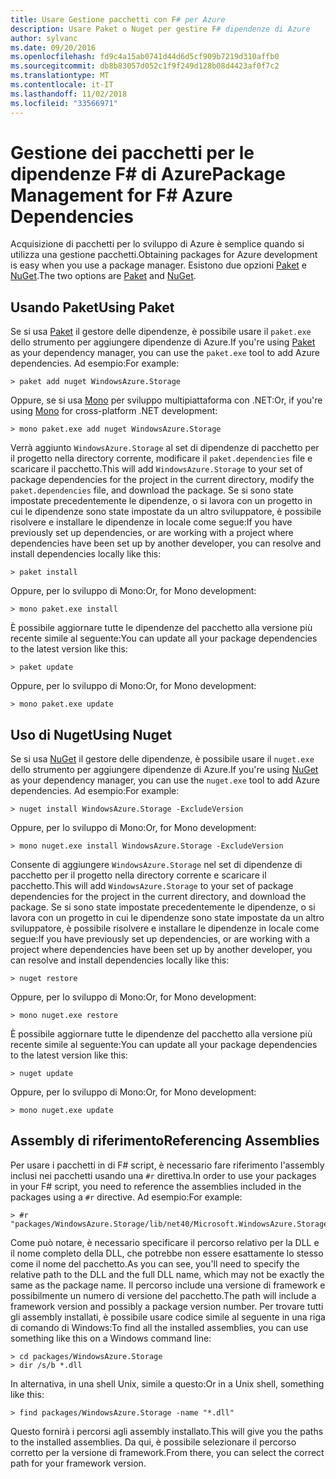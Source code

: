 ```yaml
---
title: Usare Gestione pacchetti con F# per Azure
description: Usare Paket o Nuget per gestire F# dipendenze di Azure
author: sylvanc
ms.date: 09/20/2016
ms.openlocfilehash: fd9c4a15ab0741d44d6d5cf909b7219d310affb0
ms.sourcegitcommit: db8b83057d052c1f9f249d128b08d4423af0f7c2
ms.translationtype: MT
ms.contentlocale: it-IT
ms.lasthandoff: 11/02/2018
ms.locfileid: "33566971"
---
```

# <a name="package-management-for-f-azure-dependencies"></a><span data-ttu-id="a774c-103">Gestione dei pacchetti per le dipendenze F# di Azure</span><span class="sxs-lookup"><span data-stu-id="a774c-103">Package Management for F# Azure Dependencies</span></span>

<span data-ttu-id="a774c-104">Acquisizione di pacchetti per lo sviluppo di Azure è semplice quando si utilizza una gestione pacchetti.</span><span class="sxs-lookup"><span data-stu-id="a774c-104">Obtaining packages for Azure development is easy when you use a package manager.</span></span> <span data-ttu-id="a774c-105">Esistono due opzioni [Paket](https://fsprojects.github.io/Paket/) e [NuGet](https://www.nuget.org/).</span><span class="sxs-lookup"><span data-stu-id="a774c-105">The two options are [Paket](https://fsprojects.github.io/Paket/) and [NuGet](https://www.nuget.org/).</span></span>

## <a name="using-paket"></a><span data-ttu-id="a774c-106">Usando Paket</span><span class="sxs-lookup"><span data-stu-id="a774c-106">Using Paket</span></span>

<span data-ttu-id="a774c-107">Se si usa [Paket](https://fsprojects.github.io/Paket/) il gestore delle dipendenze, è possibile usare il `paket.exe` dello strumento per aggiungere dipendenze di Azure.</span><span class="sxs-lookup"><span data-stu-id="a774c-107">If you're using [Paket](https://fsprojects.github.io/Paket/) as your dependency manager, you can use the `paket.exe` tool to add Azure dependencies.</span></span> <span data-ttu-id="a774c-108">Ad esempio:</span><span class="sxs-lookup"><span data-stu-id="a774c-108">For example:</span></span>

    > paket add nuget WindowsAzure.Storage

<span data-ttu-id="a774c-109">Oppure, se si usa [Mono](https://www.mono-project.com/) per sviluppo multipiattaforma con .NET:</span><span class="sxs-lookup"><span data-stu-id="a774c-109">Or, if you're using [Mono](https://www.mono-project.com/) for cross-platform .NET development:</span></span>

    > mono paket.exe add nuget WindowsAzure.Storage

<span data-ttu-id="a774c-110">Verrà aggiunto `WindowsAzure.Storage` al set di dipendenze di pacchetto per il progetto nella directory corrente, modificare il `paket.dependencies` file e scaricare il pacchetto.</span><span class="sxs-lookup"><span data-stu-id="a774c-110">This will add `WindowsAzure.Storage` to your set of package dependencies for the project in the current directory, modify the `paket.dependencies` file, and download the package.</span></span> <span data-ttu-id="a774c-111">Se si sono state impostate precedentemente le dipendenze, o si lavora con un progetto in cui le dipendenze sono state impostate da un altro sviluppatore, è possibile risolvere e installare le dipendenze in locale come segue:</span><span class="sxs-lookup"><span data-stu-id="a774c-111">If you have previously set up dependencies, or are working with a project where dependencies have been set up by another developer, you can resolve and install dependencies locally like this:</span></span>

    > paket install

<span data-ttu-id="a774c-112">Oppure, per lo sviluppo di Mono:</span><span class="sxs-lookup"><span data-stu-id="a774c-112">Or, for Mono development:</span></span>

    > mono paket.exe install

<span data-ttu-id="a774c-113">È possibile aggiornare tutte le dipendenze del pacchetto alla versione più recente simile al seguente:</span><span class="sxs-lookup"><span data-stu-id="a774c-113">You can update all your package dependencies to the latest version like this:</span></span>

    > paket update

<span data-ttu-id="a774c-114">Oppure, per lo sviluppo di Mono:</span><span class="sxs-lookup"><span data-stu-id="a774c-114">Or, for Mono development:</span></span>

    > mono paket.exe update

## <a name="using-nuget"></a><span data-ttu-id="a774c-115">Uso di Nuget</span><span class="sxs-lookup"><span data-stu-id="a774c-115">Using Nuget</span></span>

<span data-ttu-id="a774c-116">Se si usa [NuGet](https://www.nuget.org/) il gestore delle dipendenze, è possibile usare il `nuget.exe` dello strumento per aggiungere dipendenze di Azure.</span><span class="sxs-lookup"><span data-stu-id="a774c-116">If you're using [NuGet](https://www.nuget.org/) as your dependency manager, you can use the `nuget.exe` tool to add Azure dependencies.</span></span> <span data-ttu-id="a774c-117">Ad esempio:</span><span class="sxs-lookup"><span data-stu-id="a774c-117">For example:</span></span>

    > nuget install WindowsAzure.Storage -ExcludeVersion

<span data-ttu-id="a774c-118">Oppure, per lo sviluppo di Mono:</span><span class="sxs-lookup"><span data-stu-id="a774c-118">Or, for Mono development:</span></span>

    > mono nuget.exe install WindowsAzure.Storage -ExcludeVersion

<span data-ttu-id="a774c-119">Consente di aggiungere `WindowsAzure.Storage` nel set di dipendenze di pacchetto per il progetto nella directory corrente e scaricare il pacchetto.</span><span class="sxs-lookup"><span data-stu-id="a774c-119">This will add `WindowsAzure.Storage` to your set of package dependencies for the project in the current directory, and download the package.</span></span> <span data-ttu-id="a774c-120">Se si sono state impostate precedentemente le dipendenze, o si lavora con un progetto in cui le dipendenze sono state impostate da un altro sviluppatore, è possibile risolvere e installare le dipendenze in locale come segue:</span><span class="sxs-lookup"><span data-stu-id="a774c-120">If you have previously set up dependencies, or are working with a project where dependencies have been set up by another developer, you can resolve and install dependencies locally like this:</span></span>

    > nuget restore 

<span data-ttu-id="a774c-121">Oppure, per lo sviluppo di Mono:</span><span class="sxs-lookup"><span data-stu-id="a774c-121">Or, for Mono development:</span></span>

    > mono nuget.exe restore

<span data-ttu-id="a774c-122">È possibile aggiornare tutte le dipendenze del pacchetto alla versione più recente simile al seguente:</span><span class="sxs-lookup"><span data-stu-id="a774c-122">You can update all your package dependencies to the latest version like this:</span></span>

    > nuget update

<span data-ttu-id="a774c-123">Oppure, per lo sviluppo di Mono:</span><span class="sxs-lookup"><span data-stu-id="a774c-123">Or, for Mono development:</span></span>

    > mono nuget.exe update

## <a name="referencing-assemblies"></a><span data-ttu-id="a774c-124">Assembly di riferimento</span><span class="sxs-lookup"><span data-stu-id="a774c-124">Referencing Assemblies</span></span>

<span data-ttu-id="a774c-125">Per usare i pacchetti in di F# script, è necessario fare riferimento l'assembly inclusi nei pacchetti usando una `#r` direttiva.</span><span class="sxs-lookup"><span data-stu-id="a774c-125">In order to use your packages in your F# script, you need to reference the assemblies included in the packages using a `#r` directive.</span></span> <span data-ttu-id="a774c-126">Ad esempio:</span><span class="sxs-lookup"><span data-stu-id="a774c-126">For example:</span></span>

    > #r "packages/WindowsAzure.Storage/lib/net40/Microsoft.WindowsAzure.Storage.dll"

<span data-ttu-id="a774c-127">Come può notare, è necessario specificare il percorso relativo per la DLL e il nome completo della DLL, che potrebbe non essere esattamente lo stesso come il nome del pacchetto.</span><span class="sxs-lookup"><span data-stu-id="a774c-127">As you can see, you'll need to specify the relative path to the DLL and the full DLL name, which may not be exactly the same as the package name.</span></span> <span data-ttu-id="a774c-128">Il percorso include una versione di framework e possibilmente un numero di versione del pacchetto.</span><span class="sxs-lookup"><span data-stu-id="a774c-128">The path will include a framework version and possibly a package version number.</span></span> <span data-ttu-id="a774c-129">Per trovare tutti gli assembly installati, è possibile usare codice simile al seguente in una riga di comando di Windows:</span><span class="sxs-lookup"><span data-stu-id="a774c-129">To find all the installed assemblies, you can use something like this on a Windows command line:</span></span>

    > cd packages/WindowsAzure.Storage
    > dir /s/b *.dll

<span data-ttu-id="a774c-130">In alternativa, in una shell Unix, simile a questo:</span><span class="sxs-lookup"><span data-stu-id="a774c-130">Or in a Unix shell, something like this:</span></span>

    > find packages/WindowsAzure.Storage -name "*.dll"

<span data-ttu-id="a774c-131">Questo fornirà i percorsi agli assembly installato.</span><span class="sxs-lookup"><span data-stu-id="a774c-131">This will give you the paths to the installed assemblies.</span></span> <span data-ttu-id="a774c-132">Da qui, è possibile selezionare il percorso corretto per la versione di framework.</span><span class="sxs-lookup"><span data-stu-id="a774c-132">From there, you can select the correct path for your framework version.</span></span>
